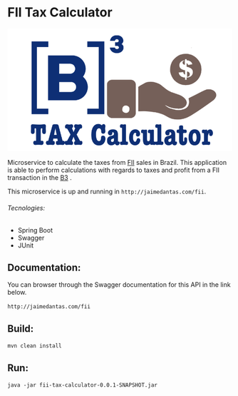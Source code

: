 # FII Tax Calculator
![FII Tax Calculator](documentation/logo.png)

Microservice to calculate the taxes from [FII](http://www.b3.com.br/en_us/products-and-services/trading/equities/real-estate-investment-funds-fii.htm) sales in Brazil. 
This application is able to perform calculations with regards to taxes and 
profit from a FII transaction in the [B3](http://www.b3.com.br/en_us/)
.

This microservice is up and running in `http://jaimedantas.com/fii`.

###### Tecnologies:
* Spring Boot
* Swagger
* JUnit 

## Documentation:
You can browser through the Swagger documentation for this API in the link below.

`http://jaimedantas.com/fii`


## Build:
```
mvn clean install
```

## Run:
```
java -jar fii-tax-calculator-0.0.1-SNAPSHOT.jar
```
